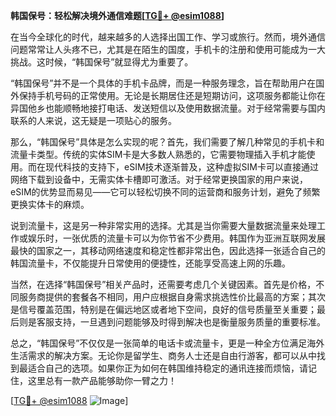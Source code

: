 **韩国保号：轻松解决境外通信难题[[TG💪+ @esim1088](https://t.me/s/esim1088)]**

在当今全球化的时代，越来越多的人选择出国工作、学习或旅行。然而，境外通信问题常常让人头疼不已，尤其是在陌生的国度，手机卡的注册和使用可能成为一大挑战。这时候，“韩国保号”就显得尤为重要了。

“韩国保号”并不是一个具体的手机卡品牌，而是一种服务理念，旨在帮助用户在国外保持手机号码的正常使用。无论是长期居住还是短期访问，这项服务都能让你在异国他乡也能顺畅地接打电话、发送短信以及使用数据流量。对于经常需要与国内联系的人来说，这无疑是一项贴心的服务。

那么，“韩国保号”具体是怎么实现的呢？首先，我们需要了解几种常见的手机卡和流量卡类型。传统的实体SIM卡是大多数人熟悉的，它需要物理插入手机才能使用。而在现代科技的支持下，eSIM技术逐渐普及，这种虚拟SIM卡可以直接通过网络下载到设备中，无需实体卡槽即可激活。对于经常更换国家的用户来说，eSIM的优势显而易见——它可以轻松切换不同的运营商和服务计划，避免了频繁更换实体卡的麻烦。

说到流量卡，这是另一种非常实用的选择。尤其是当你需要大量数据流量来处理工作或娱乐时，一张优质的流量卡可以为你节省不少费用。韩国作为亚洲互联网发展最快的国家之一，其移动网络速度和稳定性都非常出色，因此选择一张适合自己的韩国流量卡，不仅能提升日常使用的便捷性，还能享受高速上网的乐趣。

当然，在选择“韩国保号”相关产品时，还需要考虑几个关键因素。首先是价格，不同服务商提供的套餐各不相同，用户应根据自身需求挑选性价比最高的方案；其次是信号覆盖范围，特别是在偏远地区或者地下空间，良好的信号质量至关重要；最后则是客服支持，一旦遇到问题能够及时得到解决也是衡量服务质量的重要标准。

总之，“韩国保号”不仅仅是一张简单的电话卡或流量卡，更是一种全方位满足海外生活需求的解决方案。无论你是留学生、商务人士还是自由行游客，都可以从中找到最适合自己的选项。如果你正为如何在韩国维持稳定的通讯连接而烦恼，请记住，这里总有一款产品能够助你一臂之力！

[[TG💪+ @esim1088](https://t.me/s/esim1088) ![Image](https://i.postimg.cc/4NQfJmqS/Snipaste-2025-05-13-00-14-12.png)]